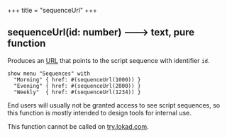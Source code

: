 +++
title = "sequenceUrl"
+++

## sequenceUrl(id: number) 🡒 text, pure function

Produces an [URL](../../stu/url/) that points to the script sequence with identifier `id`.

```envision
show menu "Sequences" with 
  "Morning" { href: #(sequenceUrl(1000)) }
  "Evening" { href: #(sequenceUrl(2000)) }
  "Weekly"  { href: #(sequenceUrl(1234)) }
```

End users will usually not be granted access to see script sequences, so this function is mostly intended to design tools for internal use.

This function cannot be called on [try.lokad.com](https://try.lokad.com/).
